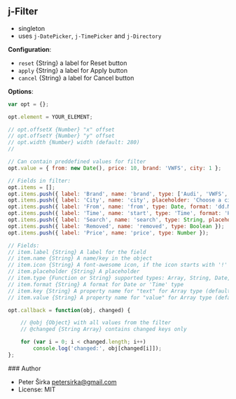 ## j-Filter

- singleton
- uses `j-DatePicker`, `j-TimePicker` and `j-Directory`

__Configuration__:

- `reset` {String} a label for Reset button
- `apply` {String} a label for Apply button
- `cancel` {String} a label for Cancel button

__Options__:

```javascript
var opt = {};

opt.element = YOUR_ELEMENT;

// opt.offsetX {Number} "x" offset
// opt.offsetY {Number} "y" offset
// opt.width {Number} width (default: 280)
//

// Can contain preddefined values for filter
opt.value = { from: new Date(), price: 10, brand: 'VWFS', city: 1 };

// Fields in filter:
opt.items = [];
opt.items.push({ label: 'Brand', name: 'brand', type: ['Audi', 'VWFS', 'Porsche', 'Škoda'] }); // String array
opt.items.push({ label: 'City', name: 'city', placeholder: 'Choose a city', type: [{ name: 'Banská Bystrica', id: 1 }, { name: 'Bratislava', id: 2 }] }); // Object array
opt.items.push({ label: 'From', name: 'from', type: Date, format: 'dd.MM.yyyy' });
opt.items.push({ label: 'Time', name: 'start', type: 'Time', format: 'HH:mm' });
opt.items.push({ label: 'Search', name: 'search', type: String, placeholder: 'Search items' });
opt.items.push({ label: 'Removed', name: 'removed', type: Boolean });
opt.items.push({ label: 'Price', name: 'price', type: Number });

// Fields:
// item.label {String} A label for the field
// item.name {String} A name/key in the object
// item.icon {String} A font-awesome icon, if the icon starts with '!' for e.g. '!RAW_TEXT' then 'RAW_TEXT' will be a raw value
// item.placeholder {String} A placeholder
// item.type {Function or String} supported types: Array, String, Date, Number, Boolean, 'Time'
// item.format {String} A format for Date or 'Time' type
// item.key {String} A property name for "text" for Array type (default: 'name')
// item.value {String} A property name for "value" for Array type (default: 'id')

opt.callback = function(obj, changed) {

	// @obj {Object} with all values from the filter
	// @changed {String Array} contains changed keys only

	for (var i = 0; i < changed.length; i++)
		console.log('changed:', obj[changed[i]]);
};
````

### Author

- Peter Širka <petersirka@gmail.com>
- License: MIT